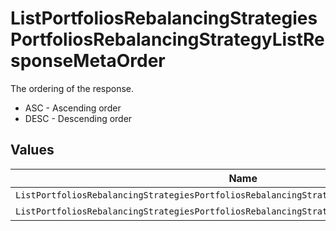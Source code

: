 # ListPortfoliosRebalancingStrategiesPortfoliosRebalancingStrategyListResponseMetaOrder

The ordering of the response.
* ASC - Ascending order
* DESC - Descending order


## Values

| Name                                                                                        | Value                                                                                       |
| ------------------------------------------------------------------------------------------- | ------------------------------------------------------------------------------------------- |
| `ListPortfoliosRebalancingStrategiesPortfoliosRebalancingStrategyListResponseMetaOrderAsc`  | ASC                                                                                         |
| `ListPortfoliosRebalancingStrategiesPortfoliosRebalancingStrategyListResponseMetaOrderDesc` | DESC                                                                                        |